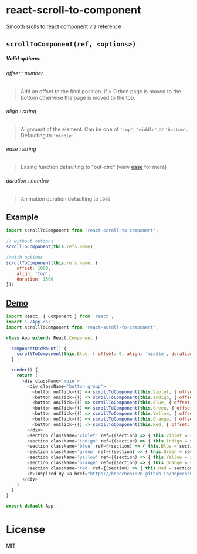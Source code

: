 # react-scroll-to-component
Smooth srolls to react component via reference

## `scrollToComponent(ref, <options>)`

##### Valid options:

>
###### offset : *number* 
> Add an offset to the final position. if > 0 then page is moved to the bottom otherwise the page is moved to the top.
###### align : *string*
> Alignment of the element. Can be one of `'top'`, `'middle'` or `'bottom'`. Defaulting to `'middle'`.
###### ease : *string*
> Easing function defaulting to "out-circ" (view [ease](https://github.com/component/ease) for more)
###### duration : *number*
> Animation duration defaulting to `1000`

## Example
```js
import scrollToComponent from 'react-scroll-to-component';

// without options
scrollToComponent(this.refs.name);

//with options
scrollToComponent(this.refs.name, {
	offset: 1000,
	align: 'top',
	duration: 1500
});
```
## [Demo](https://flyingant.github.io/react-scroll-to-component/)

```js
import React, { Component } from 'react';
import './App.css';
import scrollToComponent from 'react-scroll-to-component';

class App extends React.Component {

  componentDidMount() {
    scrollToComponent(this.Blue, { offset: 0, align: 'middle', duration: 500, ease:'inCirc'});
  }

  render() {
    return (
      <div className='main'>
        <div className='button_group'>
          <button onClick={() => scrollToComponent(this.Violet, { offset: 0, align: 'top', duration: 1500})}>Go To Violet</button>
          <button onClick={() => scrollToComponent(this.Indigo, { offset: 0, align: 'bottom', duration: 500, ease:'inExpo'})}>Go To Indigo</button>
          <button onClick={() => scrollToComponent(this.Blue, { offset: -200, align: 'middle', duration: 1500, ease:'inCirc'})}>Go To Blue</button>
          <button onClick={() => scrollToComponent(this.Green, { offset: 0, align: 'middle', duration: 500, ease:'inExpo'})}>Go To Green</button>
          <button onClick={() => scrollToComponent(this.Yellow, { offset: 0, align: 'top', duration: 1500, ease:'inCirc'})}>Go To Yellow</button>
          <button onClick={() => scrollToComponent(this.Orange, { offset: 0, align: 'top', duration: 500, ease:'inCirc'})}>Go To Orange</button>
          <button onClick={() => scrollToComponent(this.Red, { offset: 0, align: 'top', duration: 500})}>Go To Red</button>
        </div>
        <section className='violet' ref={(section) => { this.Violet = section; }}>Violet</section>
        <section className='indigo' ref={(section) => { this.Indigo = section; }}>Indigo</section>
        <section className='blue' ref={(section) => { this.Blue = section; }}>Blue</section>
        <section className='green' ref={(section) => { this.Green = section; }}>Green</section>
        <section className='yellow' ref={(section) => { this.Yellow = section; }}>Yellow</section>
        <section className='orange' ref={(section) => { this.Orange = section; }}>Orange</section>
        <section className='red' ref={(section) => { this.Red = section; }}>Red</section>
        <b>Inspired By <a href="https://hopechen1028.github.io/hopechen.me/" target="_blank">Hope</a> with Love and Peace</b>
      </div>
    )
  }
}

export default App;
```


# License

MIT

